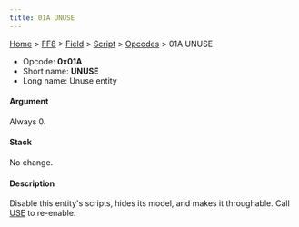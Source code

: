 ```yaml
---
title: 01A UNUSE
---
```


[Home](../../../../Main%20Page.md) > [FF8](../../../../FF8.md) > [Field](../../../Field.md) > [Script](../../Script.md) > [Opcodes](../Opcodes.md) > 01A UNUSE

-   Opcode: **0x01A**
-   Short name: **UNUSE**
-   Long name: Unuse entity

#### Argument

Always 0.

#### Stack

No change.

#### Description

Disable this entity's scripts, hides its model, and makes it
throughable. Call [USE][] to re-enable.

  [USE]: 0E5%20USE.md "wikilink"
